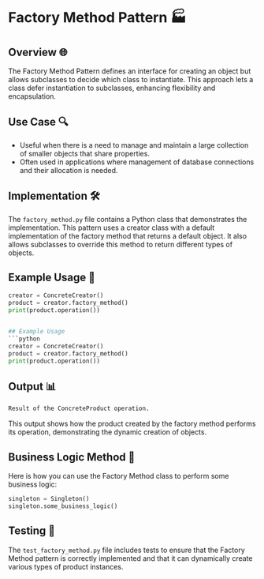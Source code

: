 # Factory Method Pattern 🏭

## Overview 🌐
The Factory Method Pattern defines an interface for creating an object but allows subclasses to decide which class to instantiate. This approach lets a class defer instantiation to subclasses, enhancing flexibility and encapsulation.

## Use Case 🔍
- Useful when there is a need to manage and maintain a large collection of smaller objects that share properties.
- Often used in applications where management of database connections and their allocation is needed.

## Implementation 🛠️
The `factory_method.py` file contains a Python class that demonstrates the implementation. This pattern uses a creator class with a default implementation of the factory method that returns a default object. It also allows subclasses to override this method to return different types of objects.

## Example Usage 📝
```python
creator = ConcreteCreator()
product = creator.factory_method()
print(product.operation())


## Example Usage
```python
creator = ConcreteCreator()
product = creator.factory_method()
print(product.operation())
```

## Output 📊
```python
Result of the ConcreteProduct operation.
```
This output shows how the product created by the factory method performs its operation, demonstrating the dynamic creation of objects.

## Business Logic Method 🧠

Here is how you can use the Factory Method class to perform some business logic:
```python
singleton = Singleton()
singleton.some_business_logic()
```

## Testing 🧪
The `test_factory_method.py` file includes tests to ensure that the Factory Method pattern is correctly implemented and that it can dynamically create various types of product instances.
